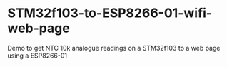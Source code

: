 # STM32f103-to-ESP8266-01-wifi-web-page
Demo to get NTC 10k analogue readings on a STM32f103 to a web page using a ESP8266-01
